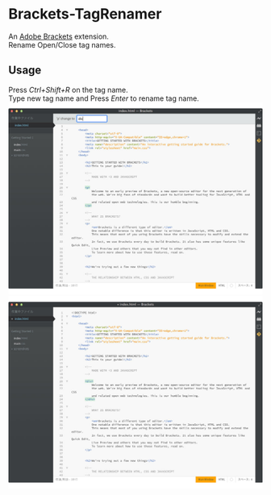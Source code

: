 Brackets-TagRenamer
===================
An [Adobe Brackets](http://github.com/adobe/brackets) extension.  
Rename Open/Close tag names.

## Usage
Press _Ctrl+Shift+R_ on the tag name.  
Type new tag name and Press _Enter_ to rename tag name.
![input](docs/tagrenamer-input.png)  
![complete](docs/tagrenamer-complete.png)